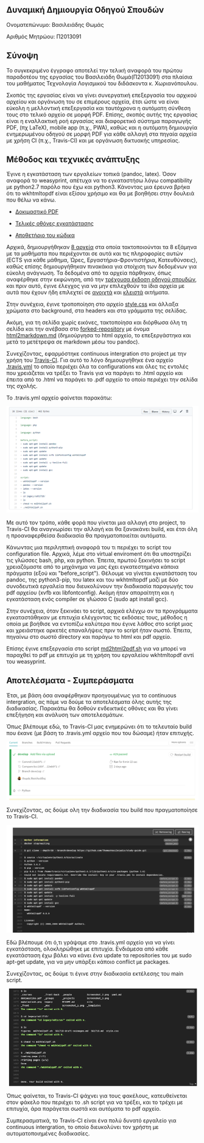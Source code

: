 Δυναμική Δημιουργία Οδηγού Σπουδών
-----------------------------------------------------------------------------------------------------------------------------------
 Ονοματεπώνυμο: Βασιλειάδης Θωμάς
 
 Αριθμός Μητρώου: Π2013091
 
 Σύνοψη
-----------------------------------------------------------------------------------------------------------------------------------
Το συγκεκριμένο έγγραφο αποτελεί την τελική αναφορά του πρώτου παραδοτέου της εργασίας του Βασιλειάδη Θωμά(Π2013091) στα πλαίσια του μαθήματος Τεχνολογία Λογισμικού του διδάσκοντα κ. Χωριανόπουλου.

Σκοπός της εργασίας είναι να γίνει συνεργατική επεξεργασία του αρχικού αρχείου και οργάνωση του σε επιμέρους αρχεία, έτσι ώστε να είναι εύκολη η μελλοντική επεξεργασία και ταυτόχρονα η αυτόματη σύνθεση τους στο τελικό αρχείο σε μορφή PDF. Επίσης, σκοπός αυτής της εργασίας είναι η εναλλακτική ροή εργασίας και διαφορετικό σύστημα παραγωγής PDF, (πχ LaTeX), mobile app (π.χ., PWA), καθώς και η αυτόματη δημιουργία ενημερωμένου οδηγού σε μορφή PDF για κάθε αλλαγή στα πηγαία αρχεία με χρήση CI (π.χ., Travis-CI) και με οργάνωση δικτυακής υπηρεσίας.

Μέθοδος και τεχνικές ανάπτυξης
-----------------------------------------------------------------------------------------------------------------------------------

Έγινε η εγκατάσταση των εργαλείων τοπικά (pandoc, latex). Όσον αναφορά το weasyprint, απέτυχα να το εγκαταστήσω λόγω compatibility με python2.7 παρόλο που έχω και python3. Κάνοντας μια έρευνα βρήκα ότι το wkhtmltopdf είναι εξίσου χρήσιμο και θα με βοηθήσει στην δουλειά που θέλω να κάνω.

- [Δοκιμαστικό PDF](https://github.com/ThomasVasileiadis/study-guide/blob/develop/dokimastiko.pdf)

- [Τελικές οθόνες εγκατάστασης](https://github.com/ThomasVasileiadis/study-guide/blob/develop/egkatastash.png)

- [Αποθετήριο του κώδικα](https://github.com/ThomasVasileiadis/study-guide)


Αρχικά, δημιουργήθηκαν [8 αρχεία](https://github.com/ThomasVasileiadis/study-guide/tree/master/undergraduate-studies1718) στα οποία τακτοποιούνται τα 8 εξάμηνα με τα μαθήματα που περιέχονται σε αυτά και τις πληροφορίες αυτών (ECTS για κάθε μάθημα, Ώρες, Εργαστήρια-Φροντιστήρια, Κατευθύνσεις), καθώς επίσης δημιουργήθηκαν πινακάκια για στοίχιση των δεδομένων για εύκολη ανάγνωση. Τα δεδομένα από τα αρχεία πάρθηκαν, όπως αναφέρθηκε στην εκφώνηση, από την [τρέχουσα έκδοση οδηγού σπουδών](https://github.com/ioniodi/study-guide/blob/master/legacy/odt1718/SG1718.md), και πριν αυτό, έγινε έλεγχος για να μην επιλεχθούν τα ίδια αρχεία με αυτά που έχουν ήδη επιλεχτεί σε [ανοιχτά](https://github.com/ioniodi/study-guide/pulls) και [κλειστά](https://github.com/ioniodi/study-guide/pulls?q=is%3Apr+is%3Aclosed) αιτήματα.

Στην συνέχεια, έγινε τροποποίηση στο αρχείο [style.css](https://github.com/ThomasVasileiadis/study-guide/blob/master/legacy/odt1718/style.css) και άλλαξα χρώματα στο background, στα headers και στα γράμματα της σελίδας.

Ακόμη, για τη σελίδα χωρίς εικόνες, τακτοποίησα και διόρθωσα όλη τη σελίδα και την ανέβασα στο [forked-repository](https://github.com/ThomasVasileiadis/study-guide/tree/master/legacy/odt1718) με όνομα [html2markdown.md](https://github.com/ThomasVasileiadis/study-guide/blob/master/legacy/odt1718/html2markdown.md) (δημιούργησα το html αρχείο, το επεξεργάστηκα και μετά το μετέτρεψα σε markdown μέσω του pandoc).

Συνεχίζοντας, εφαρμόστηκε continuous intergration στο project με την χρήση του [Travis-CI](https://travis-ci.org). Για αυτό το λόγο δημιουργήθηκε ένα αρχείο [.travis.yml](https://github.com/ThomasVasileiadis/study-guide/blob/develop/Screenshot_1.png) το οποίο περιέχει όλα τα configurations και όλες τις εντολές που χρειάζεται να τρέξει το Travis για να παράγει το .html αρχείο και έπειτα από το .html να παράγει το .pdf αρχείο το οποίο περιέχει την σελίδα της σχολής.

Το .travis.yml αρχείο φαίνεται παρακάτω:

![configuration file](https://github.com/ThomasVasileiadis/study-guide/blob/develop/Screenshot_1.png)

Με αυτό τον τρόπο, κάθε φορά που γίνεται μια αλλαγή στο project, το Travis-CI θα αναγνωρίσει την αλλαγή και θα ξανακάνει build, και έτσι όλη η προαναφερθείσα διαδικασία θα πραγματοποιείται αυτόματα.

Κάνωντας μια περιληπτική αναφορά του τι περιέχει το script του configuration file. Αρχικά, λέμε στο virtual enviroment ότι θα υποστηρίζει τις γλώσσες bash, php, και python. Έπειτα, πρωτού ξεκινήσει το script χρειαζόμαστε από το μηχάνημα να μας έχει εγκατεστημένα κάποια πράγματα (εξού και "before_script"). Θέλουμε να γίνεται εγκατάσταση του pandoc, της python3-pip, του latex και του wkhtmltopdf μαζί με δύο συνοδευτικά εργαλεία που διευκολύνουν την διαδικασία παραγωγής του pdf αρχείου (xvfb και libfontconfig). Ακόμη ήταν απαραίτητη και η εγκατάσταση ενός compiler σε γλώσσα C (sudo apt install gcc).

Στην συνέχεια, όταν ξεκινάει το script, αρχικά ελέγχω αν τα προγράμματα εγκαταστάθηκαν με επιτυχία ελέγχοντας τις εκδόσεις τους, μέθοδος η οποία με βοήθισε να εντοπίζω καλύτερα που έγινε λάθος στο script μιας και χρειάστηκε αρκετές επαναλήψεις πριν το script ήταν σωστό. Έπειτα, πηγαίνω στο σωστό directory και παράγω το html και pdf αρχείο.

Επίσης έγινε επεξεργασία στο script [md2html2pdf.sh](https://github.com/ThomasVasileiadis/study-guide/blob/develop/legacy/odt1718/md2html2pdf.sh) για να μπορεί να παραχθεί το pdf με επιτυχία με τη χρήση του εργαλείου wkhtmltopdf αντί του weasyprint. 

Αποτελέσματα - Συμπεράσματα
---------------------------------------------------------------------------------------------------------------------------------------

Έτσι, με βάση όσα αναφέρθηκαν προηγουμένως για το continuous intergration, ας πάμε να δούμε τα αποτελέσματα όλης αυτής της διαδικασίας. Παρακάτω θα δοθούν ενδεικτικές οθόνες και θα γίνει επεξήγηση και ανάλυση των αποτελεσμάτων.

Όπως βλέπουμε εδώ, το Travis-CI μας ενημερώνει ότι το τελευταίο build που έκανε (με βάση το .travis.yml αρχείο που του δώσαμε) ήταν επιτυχής. 

![screenshot](https://github.com/ThomasVasileiadis/study-guide/blob/develop/Screenshot_2.png)

Συνεχίζοντας, ας δούμε ολη την διαδικασία του build που πραγματοποίησε το Travis-CI.

![screenshot](https://github.com/ThomasVasileiadis/study-guide/blob/develop/Screenshot_3.png)

Εδώ βλέπουμε ότι ό,τι γράψαμε στο .travis.yml αρχείο για να γίνει εγκατάσταση, ολοκληρώθηκε με επιτυχία. Ενδιάμεσα από κάθε εγκατάσταση έχω βάλει να κάνει ένα update τα repositories του με sudo apt-get update, για να μην υπάρξει κάποιο conflict με packages.

Συνεχίζοντας, ας δούμε τι έγινε στην διαδικασία εκτέλεσης του main script.

![screenshot](https://github.com/ThomasVasileiadis/study-guide/blob/develop/Screenshot_4.png)

Όπως φαίνεται, το Travis-CI ψάχνει για τους φακέλους, κατευθείνεται στον φάκελο που περιέχει το .sh script για να τρέξει, και το τρέχει με επιτυχία, άρα παράγεται σωστά και αυτόματα το pdf αρχείο.

Συμπερασματικά, το Travis-CI είναι ένα πολύ δυνατό εργαλείο για continuous intergration, το οποίο διευκολύνει τον χρήστη με αυτοματοποιημένες διαδικασίες.
